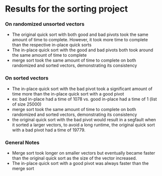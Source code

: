 # Results for the sorting project

### On randomized unsorted vectors
* The original quick sort with both good and bad pivots took the same amount of time to complete. However, it took more time to complete than the respective in-place quick sorts
* The in-place quick sort with the good and bad pivots both took around the same amount of time to complete
* merge sort took the same amount of time to complete on both randomized and sorted vectors, demonstrating its consistency

### On sorted vectors
* The in-place quick sort with the bad pivot took a significant amount of time more than the in-place quick sort with a good pivot
 * ex: bad in-place had a time of 1078 vs. good in-place had a time of 1 (list of size 25000)
* merge sort took the same amount of time to complete on both randomized and sorted vectors, demonstrating its consistency
* the original quick sort with the bad pivot would result in a segfault when it sorted a larger vectors, to avoid a long runtime, the original quick sort with a bad pivot had a time of 19779.

### General Notes
* Merge sort took longer on smaller vectors but eventually became faster than the original quick sort as the size of the vector increased.
* The in-place quick sort with a good pivot was always faster than the merge sort
